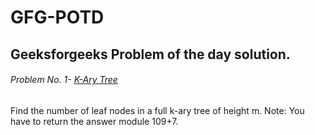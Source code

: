 # GFG-POTD
## Geeksforgeeks Problem of the day solution.

###### Problem No. 1- [K-Ary Tree](https://practice.geeksforgeeks.org/problems/k-ary-tree1235/1)
Find the number of leaf nodes in a full k-ary tree of height m.
Note: You have to return the answer module 109+7.


